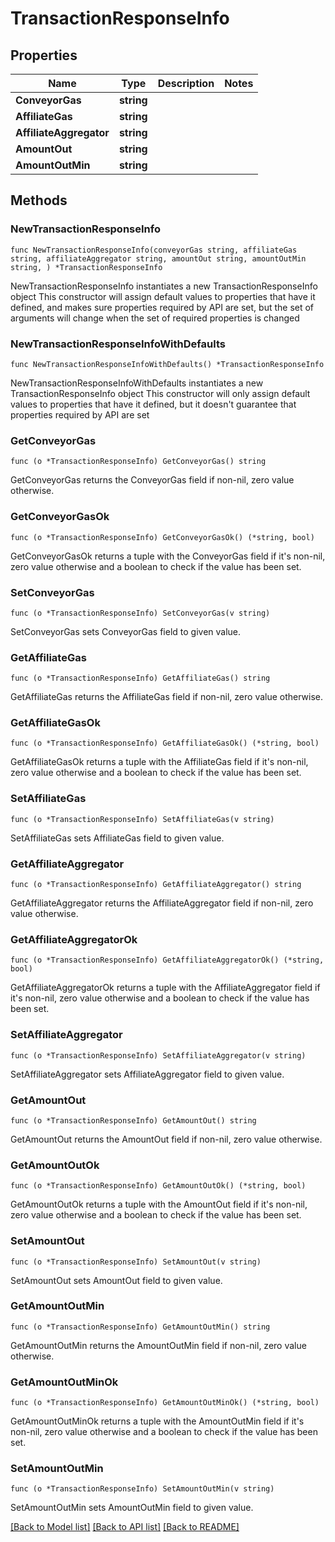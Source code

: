 # TransactionResponseInfo

## Properties

Name | Type | Description | Notes
------------ | ------------- | ------------- | -------------
**ConveyorGas** | **string** |  | 
**AffiliateGas** | **string** |  | 
**AffiliateAggregator** | **string** |  | 
**AmountOut** | **string** |  | 
**AmountOutMin** | **string** |  | 

## Methods

### NewTransactionResponseInfo

`func NewTransactionResponseInfo(conveyorGas string, affiliateGas string, affiliateAggregator string, amountOut string, amountOutMin string, ) *TransactionResponseInfo`

NewTransactionResponseInfo instantiates a new TransactionResponseInfo object
This constructor will assign default values to properties that have it defined,
and makes sure properties required by API are set, but the set of arguments
will change when the set of required properties is changed

### NewTransactionResponseInfoWithDefaults

`func NewTransactionResponseInfoWithDefaults() *TransactionResponseInfo`

NewTransactionResponseInfoWithDefaults instantiates a new TransactionResponseInfo object
This constructor will only assign default values to properties that have it defined,
but it doesn't guarantee that properties required by API are set

### GetConveyorGas

`func (o *TransactionResponseInfo) GetConveyorGas() string`

GetConveyorGas returns the ConveyorGas field if non-nil, zero value otherwise.

### GetConveyorGasOk

`func (o *TransactionResponseInfo) GetConveyorGasOk() (*string, bool)`

GetConveyorGasOk returns a tuple with the ConveyorGas field if it's non-nil, zero value otherwise
and a boolean to check if the value has been set.

### SetConveyorGas

`func (o *TransactionResponseInfo) SetConveyorGas(v string)`

SetConveyorGas sets ConveyorGas field to given value.


### GetAffiliateGas

`func (o *TransactionResponseInfo) GetAffiliateGas() string`

GetAffiliateGas returns the AffiliateGas field if non-nil, zero value otherwise.

### GetAffiliateGasOk

`func (o *TransactionResponseInfo) GetAffiliateGasOk() (*string, bool)`

GetAffiliateGasOk returns a tuple with the AffiliateGas field if it's non-nil, zero value otherwise
and a boolean to check if the value has been set.

### SetAffiliateGas

`func (o *TransactionResponseInfo) SetAffiliateGas(v string)`

SetAffiliateGas sets AffiliateGas field to given value.


### GetAffiliateAggregator

`func (o *TransactionResponseInfo) GetAffiliateAggregator() string`

GetAffiliateAggregator returns the AffiliateAggregator field if non-nil, zero value otherwise.

### GetAffiliateAggregatorOk

`func (o *TransactionResponseInfo) GetAffiliateAggregatorOk() (*string, bool)`

GetAffiliateAggregatorOk returns a tuple with the AffiliateAggregator field if it's non-nil, zero value otherwise
and a boolean to check if the value has been set.

### SetAffiliateAggregator

`func (o *TransactionResponseInfo) SetAffiliateAggregator(v string)`

SetAffiliateAggregator sets AffiliateAggregator field to given value.


### GetAmountOut

`func (o *TransactionResponseInfo) GetAmountOut() string`

GetAmountOut returns the AmountOut field if non-nil, zero value otherwise.

### GetAmountOutOk

`func (o *TransactionResponseInfo) GetAmountOutOk() (*string, bool)`

GetAmountOutOk returns a tuple with the AmountOut field if it's non-nil, zero value otherwise
and a boolean to check if the value has been set.

### SetAmountOut

`func (o *TransactionResponseInfo) SetAmountOut(v string)`

SetAmountOut sets AmountOut field to given value.


### GetAmountOutMin

`func (o *TransactionResponseInfo) GetAmountOutMin() string`

GetAmountOutMin returns the AmountOutMin field if non-nil, zero value otherwise.

### GetAmountOutMinOk

`func (o *TransactionResponseInfo) GetAmountOutMinOk() (*string, bool)`

GetAmountOutMinOk returns a tuple with the AmountOutMin field if it's non-nil, zero value otherwise
and a boolean to check if the value has been set.

### SetAmountOutMin

`func (o *TransactionResponseInfo) SetAmountOutMin(v string)`

SetAmountOutMin sets AmountOutMin field to given value.



[[Back to Model list]](../README.md#documentation-for-models) [[Back to API list]](../README.md#documentation-for-api-endpoints) [[Back to README]](../README.md)


